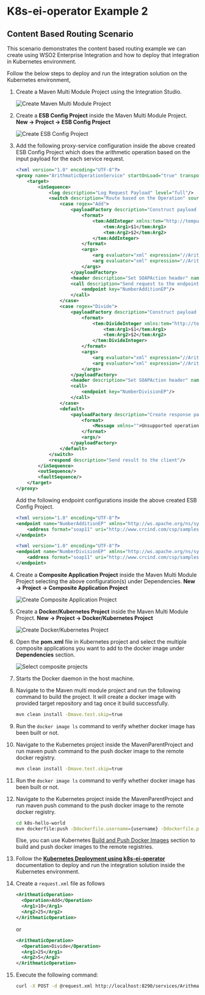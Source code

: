 # K8s-ei-operator Example 2

## Content Based Routing Scenario

This scenario demonstrates the content based routing example we can create using WSO2 Enterprise Integration and how to deploy that integration in Kubernetes environment.

Follow the below steps to deploy and run the integration solution on the Kubernetes environment,

1.  Create a Maven Multi Module Project using the Integration Studio.

    ![Create Maven Multi Module Project](../../../assets/img/create_project/docker_k8s_project/create-maven-project.png) 
    
2.  Create a **ESB Config Project** inside the Maven Multi Module Project.
    **New → Project → ESB Config Project**
    
    ![Create ESB Config Project](../../../assets/img/create_project/docker_k8s_project/esb-config.png) 
    
3.  Add the following proxy-service configuration inside the above created ESB Config Project which does the arithmetic operation based on the input payload for the each service request.
    ```xml
    <?xml version="1.0" encoding="UTF-8"?>
    <proxy name="ArithmaticOperationService" startOnLoad="true" transports="http https" xmlns="http://ws.apache.org/ns/synapse">
        <target>
            <inSequence>
                <log description="Log Request Payload" level="full"/>
                <switch description="Route based on the Operation" source="//ArithmaticOperation/Operation">
                    <case regex="Add">
                        <payloadFactory description="Construct payload for addition operation" media-type="xml">
                            <format>
                                <tem:AddInteger xmlns:tem="http://tempuri.org">
                                    <tem:Arg1>$1</tem:Arg1>
                                    <tem:Arg2>$2</tem:Arg2>
                                </tem:AddInteger>
                            </format>
                            <args>
                                <arg evaluator="xml" expression="//ArithmaticOperation/Arg1"/>
                                <arg evaluator="xml" expression="//ArithmaticOperation/Arg2"/>
                            </args>
                        </payloadFactory>
                        <header description="Set SOAPAction header" name="Action" scope="default" value="http://tempuri.org/SOAP.Demo.AddInteger"/>
                        <call description="Send request to the endpoint">
                            <endpoint key="NumberAdditionEP"/>
                        </call>
                    </case>
                    <case regex="Divide">
                        <payloadFactory description="Construct payload for division operation" media-type="xml">
                            <format>
                                <tem:DivideInteger xmlns:tem="http://tempuri.org">
                                    <tem:Arg1>$1</tem:Arg1>
                                    <tem:Arg2>$2</tem:Arg2>
                                </tem:DivideInteger>
                            </format>
                            <args>
                                <arg evaluator="xml" expression="//ArithmaticOperation/Arg1"/>
                                <arg evaluator="xml" expression="//ArithmaticOperation/Arg2"/>
                            </args>
                        </payloadFactory>
                        <header description="Set SOAPAction header" name="Action" scope="default" value="http://tempuri.org/SOAP.Demo.DivideInteger"/>
                        <call>
                            <endpoint key="NumberDivisionEP"/>
                        </call>
                    </case>
                    <default>
                        <payloadFactory description="Create response payload for unsupported operation" media-type="xml">
                            <format>
                                <Message xmlns="">Unsupported operation.</Message>
                            </format>
                            <args/>
                        </payloadFactory>
                    </default>
                </switch>
                <respond description="Send result to the client"/>
            </inSequence>
            <outSequence/>
            <faultSequence/>
        </target>
    </proxy>
    ```
    
    Add the following endpoint configurations inside the above created ESB Config Project.
    ```xml
    <?xml version="1.0" encoding="UTF-8"?>
    <endpoint name="NumberAdditionEP" xmlns="http://ws.apache.org/ns/synapse">
        <address format="soap11" uri="http://www.crcind.com/csp/samples/SOAP.Demo.cls"/>
    </endpoint>
    ```
    ```xml
    <?xml version="1.0" encoding="UTF-8"?>
    <endpoint name="NumberDivisionEP" xmlns="http://ws.apache.org/ns/synapse">
        <address format="soap11" uri="http://www.crcind.com/csp/samples/SOAP.Demo.cls"/>
    </endpoint>    
    ```
    
4.  Create a **Composite Application Project** inside the Maven Multi Module Project selecting the above configuration(s) under Dependencies.
    **New → Project → Composite Application Project**
    
    ![Create Composite Application Project](../../../assets/img/create_project/docker_k8s_project/composite-proj.png)    

5.  Create a **Docker/Kubernetes Project** inside the Maven Multi Module Project.
    **New → Project → Docker/Kubernetes Project**
    
    ![Create Docker/Kubernetes Project](../../../assets/img/create_project/docker_k8s_project/k8s-proj.png)    

6.  Open the **pom.xml** file in Kubernetes project and select the multiple composite applications you want to add to the docker image under **Dependencies** section.

    ![Select composite projects](../../../assets/img/create_project/docker_k8s_project/select-dependency.png) 
    
6.  Starts the Docker daemon in the host machine.

7.  Navigate to the Maven multi module project and run the following command to build the project. It will create a docker image with provided target repository and tag once it build successfully.
    ```bash
    mvn clean install -Dmave.test.skip=true
    ```
8.  Run the `docker image ls` command to verify whether docker image has been built or not. 

9.  Navigate to the Kubernetes project inside the MavenParentProject and run maven push command to the push docker image to the remote docker registry.
    ```bash
    mvn clean install -Dmave.test.skip=true
    ```
8.  Run the ```docker image ls``` command to verify whether docker image has been built or not. 

9.  Navigate to the Kubernetes project inside the MavenParentProject and run maven push command to the push docker image to the remote docker registry.
    ```bash
    cd k8s-hello-world
    mvn dockerfile:push -Ddockerfile.username={username} -Ddockerfile.password={password}
    ``` 

    Else, you can use Kubernetes [Build and Push Docker Images](https://ei.docs.wso2.com/en/latest/micro-integrator/develop/create-kubernetes-project/#build-and-push-docker-images) section to build and push docker images to the remote registries.
    
10. Follow the **[Kubernetes Deployment using k8s-ei-operator](https://ei.docs.wso2.com/en/latest/micro-integrator/develop/kubernetes_deployment/)** documentation to deploy and run the integration solution inside the Kubernetes environment.

11. Create a ```request.xml``` file as follows
    ```xml
    <ArithmaticOperation>
      <Operation>Add</Operation>
      <Arg1>10</Arg1>
      <Arg2>25</Arg2>
    </ArithmaticOperation>
    ```
    or
    ```xml
    <ArithmaticOperation>
      <Operation>Divide</Operation>
      <Arg1>25</Arg1>
      <Arg2>5</Arg2>
    </ArithmaticOperation>
    ```
12. Execute the following command:
    ```bash
    curl -X POST -d @request.xml http://localhost:8290/services/ArithmaticOperationService -H "Content-Type: text/xml"
    ```  
    